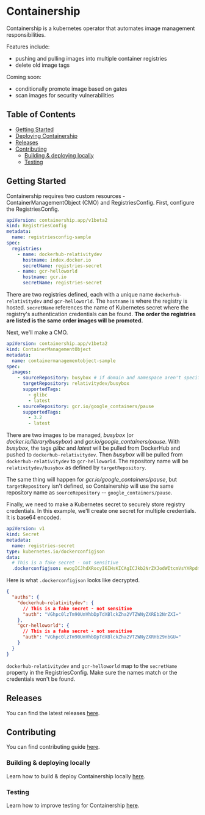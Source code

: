 # Containership

Containership is a kubernetes operator that automates image management responsibilities. 

Features include:
- pushing and pulling images into multiple container registries
- delete old image tags

Coming soon:
- conditionally promote image based on gates
- scan images for security vulnerabilities

## Table of Contents
- [Getting Started](#Getting-Started)
- [Deploying Containership]()
- [Releases](#Releases)
- [Contributing](#contributing)
   - [Building & deploying locally](#building--deploying-locally)
   - [Testing](#Testing)
   
## Getting Started

Containership requires two custom resources - ContainerManagementObject (CMO) and RegistriesConfig. First, configure the RegistriesConfig. 
```yaml
apiVersion: containership.app/v1beta2
kind: RegistriesConfig
metadata:
  name: registriesconfig-sample
spec:
  registries:
    - name: dockerhub-relativitydev
      hostname: index.docker.io
      secretName: registries-secret
    - name: gcr-helloworld
      hostname: gcr.io
      secretName: registries-secret
```
There are two registries defined, each with a unique name `dockerhub-relativitydev` and `gcr-helloworld`. The `hostname` is where the registry is hosted. `secretName` references the name of Kubernetes secret where the registry's authentication credentials can be found. **The order the registries are listed is the same order images will be promoted.**

Next, we'll make a CMO.
```yaml
apiVersion: containership.app/v1beta2
kind: ContainerManagementObject
metadata:
  name: containermanagementobject-sample
spec:
  images:
    - sourceRepository: busybox # if domain and namespace aren't specified, "docker.io/library" is default
      targetRepository: relativitydev/busybox
      supportedTags:
        - glibc
        - latest
    - sourceRepository: gcr.io/google_containers/pause
      supportedTags:
        - 3.2
        - latest
```
There are two images to be managed, _busybox_ (or _docker.io/library/busybox_) and *gcr.io/google_containers/pause*. With _busybox_, the tags _glibc_ and _latest_ will be pulled from DockerHub and pushed to `dockerhub-relativitydev`. Then _busybox_ will be pulled from `dockerhub-relativitydev` to `gcr-helloworld`. The repository name will be `relativitydev/busybox` as defined by `targetRepository`. 

The same thing will happen for *gcr.io/google_containers/pause*, but `targetRepository` isn't defined, so Containership will use the same repository name as `sourceRepository` -- `google_containers/pause`.

Finally, we need to make a Kubernetes secret to securely store registry credentials. In this example, we'll create one secret for multiple credentials. It is base64 encoded.
```yaml
apiVersion: v1
kind: Secret
metadata:
  name: registries-secret
type: kubernetes.io/dockerconfigjson
data:
  # This is a fake secret - not sensitive
  .dockerconfigjson: ewogICJhdXRocyI6IHsKICAgICJkb2NrZXJodWItcmVsYXRpdml0eWRldiI6IHsKICAgICAgImF1dGgiOiAiVkdocGMwbHpUbTkwVW1WaGJEcFRkWEJsY2taaGEyVlRaV055WlhRPSIKICAgIH0KICB9Cn0=
```

Here is what `.dockerconfigjson` looks like decrypted.
```json
{
  "auths": {
    "dockerhub-relativitydev": {
      // This is a fake secret - not sensitive
      "auth": "VGhpc0lzTm90UmVhbDpTdXBlckZha2VTZWNyZXREb2NrZXI="
    },
    "gcr-helloworld": {
      // This is a fake secret - not sensitive
      "auth": "VGhpc0lzTm90UmVhbDpTdXBlckZha2VTZWNyZXRHb29nbGU="
    }
  }
}
```
`dockerhub-relativitydev` and `gcr-helloworld` map to the `secretName` property in the RegistriesConfig. Make sure the names match or the credentials won't be found.

## Releases

You can find the latest releases [here](https://github.com/relativitydev/containership/releases).

## Contributing

You can find contributing guide [here](./CONTRIBUTING.md).

### Building & deploying locally
Learn how to build & deploy Containership locally [here](./BUILD.md).

### Testing
Learn how to improve testing for Containership [here](./TEST.md).


